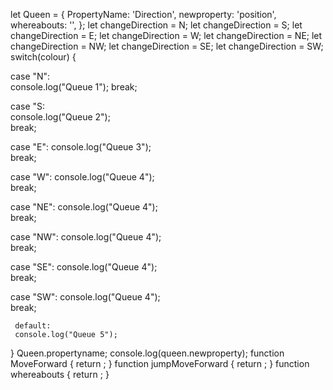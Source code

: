 let Queen = {
    PropertyName: 'Direction',
    newproperty: 'position',
   whereabouts: '',
   };
let  changeDirection  = N;
let  changeDirection  = S;
let  changeDirection  = E;
let  changeDirection  = W;
let  changeDirection  = NE;
let  changeDirection  = NW;
let  changeDirection  = SE;
let  changeDirection  = SW;
switch(colour) {

  case "N":   
     console.log("Queue 1");
     break;

  case "S:      
     console.log("Queue 2");   
     break; 

  case "E":
     console.log("Queue 3");  
     break;

  case "W":
     console.log("Queue 4");     
     break;

  case "NE":
     console.log("Queue 4");     
     break; 

  case "NW":
     console.log("Queue 4");     
     break;

  case "SE":
     console.log("Queue 4");     
     break;

  case "SW":
     console.log("Queue 4");     
     break;  

     default:      
     console.log("Queue 5");

} 
   Queen.propertyname;
   console.log(queen.newproperty); 
function MoveForward
{
    return ;
}
 function jumpMoveForward
{
    return ;
}
function  whereabouts 
{
    return ;
}
